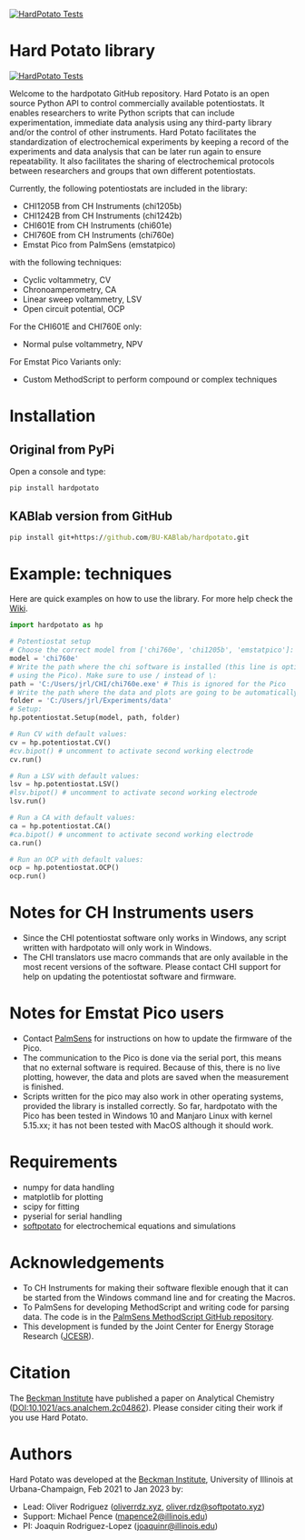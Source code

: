 [![HardPotato Tests](https://github.com/BU-KABlab/hardpotato/actions/workflows/pytest-ruff-lint.yml/badge.svg)](https://github.com/BU-KABlab/hardpotato/actions/workflows/pytest-ruff-lint.yml)

# Hard Potato library

[![HardPotato Tests](https://github.com/BU-KABlab/hardpotato/actions/workflows/pytest-ruff-lint.yml/badge.svg)](https://github.com/BU-KABlab/hardpotato/actions/workflows/pytest-ruff-lint.yml)

Welcome to the hardpotato GitHub repository. Hard Potato is an open source Python
API to control commercially available potentiostats. It enables researchers to
write Python scripts that can include experimentation, immediate data analysis
using any third-party library and/or the control of other instruments. Hard Potato
facilitates the standardization of electrochemical experiments by keeping a
record of the experiments and data analysis that can be later run again to ensure
repeatability. It also facilitates the sharing of electrochemical protocols
between researchers and groups that own different potentiostats.

Currently, the following potentiostats are included in the library:

- CHI1205B from CH Instruments (chi1205b)
- CHI1242B from CH Instruments (chi1242b)
- CHI601E from CH Instruments (chi601e)
- CHI760E from CH Instruments (chi760e)
- Emstat Pico from PalmSens (emstatpico)

with the following techniques:

- Cyclic voltammetry, CV
- Chronoamperometry, CA
- Linear sweep voltammetry, LSV
- Open circuit potential, OCP

For the CHI601E and CHI760E only:

- Normal pulse voltammetry, NPV

For Emstat Pico Variants only:

- Custom MethodScript to perform compound or complex techniques

# Installation

## Original from PyPi

Open a console and type:

```cmd
pip install hardpotato
```

## KABlab version from GitHub

```cmd
pip install git+https://github.com/BU-KABlab/hardpotato.git
```

# Example: techniques

Here are quick examples on how to use the library. For more help check the [Wiki](https://github.com/jrlLAB/hardpotato/wiki).

```python
import hardpotato as hp

# Potentiostat setup
# Choose the correct model from ['chi760e', 'chi1205b', 'emstatpico']:
model = 'chi760e'
# Write the path where the chi software is installed (this line is optional when
# using the Pico). Make sure to use / instead of \:
path = 'C:/Users/jrl/CHI/chi760e.exe' # This is ignored for the Pico
# Write the path where the data and plots are going to be automatically saved:
folder = 'C:/Users/jrl/Experiments/data'
# Setup:
hp.potentiostat.Setup(model, path, folder)

# Run CV with default values:
cv = hp.potentiostat.CV()
#cv.bipot() # uncomment to activate second working electrode
cv.run()

# Run a LSV with default values:
lsv = hp.potentiostat.LSV()
#lsv.bipot() # uncomment to activate second working electrode
lsv.run()

# Run a CA with default values:
ca = hp.potentiostat.CA()
#ca.bipot() # uncomment to activate second working electrode
ca.run()

# Run an OCP with default values:
ocp = hp.potentiostat.OCP()
ocp.run()
```

# Notes for CH Instruments users

- Since the CHI potentiostat software only works in Windows, any script written with
  hardpotato will only work in Windows.
- The CHI translators use macro commands that are only available in the most
  recent versions of the software. Please contact CHI support for help on updating
  the potentiostat software and firmware.

# Notes for Emstat Pico users

- Contact [PalmSens](https://www.palmsens.com/) for instructions on how to update the firmware of the Pico.
- The communication to the Pico is done via the serial port, this means that no
  external software is required. Because of this, there is no live plotting, however,
  the data and plots are saved when the measurement is finished.
- Scripts written for the pico may also work in other operating systems, provided
  the library is installed correctly. So far, hardpotato with the Pico has been
  tested in Windows 10 and Manjaro Linux with kernel 5.15.xx; it has not been tested
  with MacOS although it should work.

# Requirements

- numpy for data handling
- matplotlib for plotting
- scipy for fitting
- pyserial for serial handling
- [softpotato](https://github.com/oliverrdz/softpotato) for electrochemical equations and simulations

# Acknowledgements

- To CH Instruments for making their software flexible enough that it can be
  started from the Windows command line and for creating the Macros.
- To PalmSens for developing MethodScript and writing code for parsing data. The
  code is in the [PalmSens MethodScript GitHub repository](https://github.com/PalmSens/MethodSCRIPT_Examples).
- This development is funded by the Joint Center for Energy Storage Research ([JCESR](https://www.jcesr.org/)).

# Citation

The [Beckman Institute](https://beckman.illinois.edu/) have published a paper on Analytical Chemistry ([DOI:10.1021/acs.analchem.2c04862](https://doi.org/10.1021/acs.analchem.2c04862)). Please consider citing their work if you use Hard Potato.

# Authors

Hard Potato was developed at the [Beckman Institute](https://beckman.illinois.edu/), University of Illinois at Urbana-Champaign, Feb 2021 to Jan 2023 by:

- Lead: Oliver Rodriguez ([oliverrdz.xyz](https://oliverrdz.xyz), oliver.rdz@softpotato.xyz)
- Support: Michael Pence (mapence2@illinois.edu)
- PI: Joaquin Rodriguez-Lopez (joaquinr@illinois.edu)
